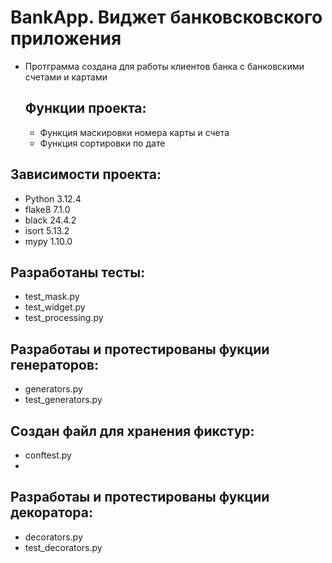 # BankApp. Виджет банковсковского приложения

+ Протграмма создана для работы клиентов банка с банковскими счетами и картами

  ## Функции проекта:
  + Функция маскировки номера карты и счета
  + Функция сортировки по дате

## Зависимости проекта:
+ Python 3.12.4
+ flake8 7.1.0
+ black 24.4.2
+ isort 5.13.2
+ mypy 1.10.0

## Разработаны тесты:
+ test_mask.py
+ test_widget.py
+ test_processing.py

## Разработаы и протестированы фукции генераторов:
+ generators.py
+ test_generators.py

## Создан файл для хранения фикстур:
+ conftest.py
+ 
## Разработаы и протестированы фукции декоратора:
+ decorators.py
+ test_decorators.py